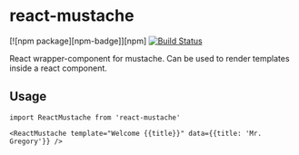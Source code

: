 # react-mustache

[![npm package][npm-badge]][npm]
[![Build Status](https://travis-ci.org/elviejokike/react-mustache.svg?branch=master)](https://travis-ci.org/elviejokike/react-mustache)

React wrapper-component for mustache. Can be used to render templates inside a react component.

## Usage

```
import ReactMustache from 'react-mustache'
```

```
<ReactMustache template="Welcome {{title}}" data={{title: 'Mr. Gregory'}} />
```
